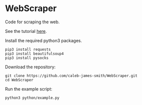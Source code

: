 # WebScraper

Code for scraping the web.

See the tutorial [here](https://realpython.com/beautiful-soup-web-scraper-python).

Install the required python3 packages.
```
pip3 install requests
pip3 install beautifulsoup4
pip3 install pysocks
```

Download the repository:
```
git clone https://github.com/caleb-james-smith/WebScraper.git
cd WebScraper
```

Run the example script:
```
python3 python/example.py 
```

